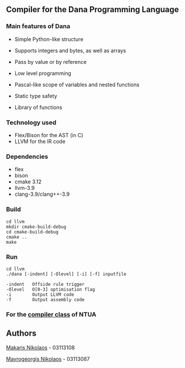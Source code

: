 ## Compiler for the Dana Programming Language

### Main features of Dana

* Simple Python-like structure

* Supports integers and bytes, as well as arrays

* Pass by value or by reference

* Low level programming

* Pascal-like scope of variables and nested functions

* Static type safety

* Library of functions

### Technology used

* Flex/Bison for the AST (in C)
* LLVM for the IR code

### Dependencies

* flex
* bison
* cmake 3.12
* llvm-3.9
* clang-3.9/clang++-3.9

### Build

```shell script
cd llvm
mkdir cmake-build-debug
cd cmake-build-debug
cmake ..
make
```

### Run

```shell script
cd llvm
./dana [-indent] [-Olevel] [-i] [-f] inputfile

-indent   Offside rule trigger
-Olevel   O[0-3] optimisation flag
-i        Output LLVM code
-f        Output assembly code
```

### For the [compiler class](https://courses.softlab.ntua.gr/compilers/2017a/) of NTUA

## Authors

[Makaris Nikolaos](https://github.com/Maknikolas) - 03113108

[Mavrogeorgis Nikolaos](https://github.com/blackgeorge-boom) - 03113087
